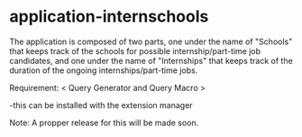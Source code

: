 application-internschools
=========================
The application is composed of two parts, one under the name of "Schools" that keeps track of the schools for possible internship/part-time job candidates, and one under the name of "Internships" that keeps track of the duration of the ongoing internships/part-time jobs. 

Requirement: < Query Generator and Query Macro >

-this can be installed with the extension manager

Note: A propper release for this will be made soon.
